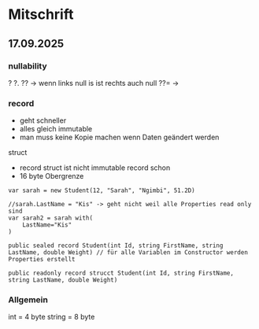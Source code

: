 # Mitschrift

## 17.09.2025

### nullability
? 
?.
?? -> wenn links null is ist rechts auch null
??= ->

### record
* geht schneller
* alles gleich immutable
* man muss keine Kopie machen wenn Daten geändert werden

struct
* record struct ist nicht immutable record schon
* 16 byte Obergrenze
```
var sarah = new Student(12, "Sarah", "Ngimbi", 51.2D)

//sarah.LastName = "Kis" -> geht nicht weil alle Properties read only sind
var sarah2 = sarah with( 
    LastName="Kis"
)

public sealed record Student(int Id, string FirstName, string LastName, double Weight) // für alle Variablen im Constructor werden Properties erstellt
```

```
public readonly record strucct Student(int Id, string FirstName, string LastName, double Weight) 
```


### Allgemein
int = 4 byte
string = 8 byte